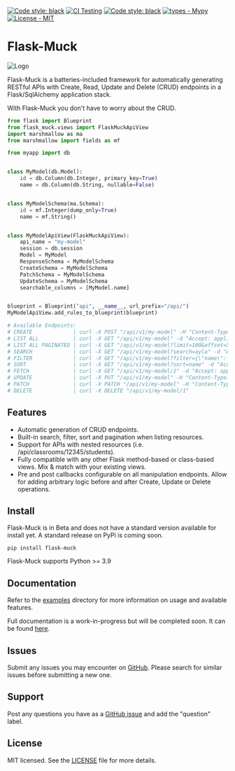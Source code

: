 [![Code style: black](https://img.shields.io/badge/code%20style-black-000000.svg)](https://github.com/psf/black)
[![CI Testing](https://github.com/dtiesling/flask-muck/actions/workflows/test.yml/badge.svg?branch=main)](https://github.com/dtiesling/flask-muck/actions/workflows/test.yml)
[![Code style: black](https://img.shields.io/badge/code%20style-black-000000.svg)](https://github.com/psf/black)
[![types - Mypy](https://img.shields.io/badge/types-Mypy-blue.svg)](https://github.com/python/mypy)
[![License - MIT](https://img.shields.io/badge/license-MIT-9400d3.svg)](https://spdx.org/licenses/)

# Flask-Muck

![Logo](https://dtiesling.github.io/flask-muck/img/logo.png)

Flask-Muck is a batteries-included framework for automatically generating RESTful APIs with Create, Read, 
Update and Delete (CRUD) endpoints in a Flask/SqlAlchemy application stack. 

With Flask-Muck you don't have to worry about the CRUD.

```python
from flask import Blueprint
from flask_muck.views import FlaskMuckApiView
import marshmallow as ma
from marshmallow import fields as mf

from myapp import db


class MyModel(db.Model):
    id = db.Column(db.Integer, primary_key=True)
    name = db.Column(db.String, nullable=False)


class MyModelSchema(ma.Schema):
    id = mf.Integer(dump_only=True)
    name = mf.String()


class MyModelApiView(FlaskMuckApiView):
    api_name = "my-model"
    session = db.session
    Model = MyModel
    ResponseSchema = MyModelSchema
    CreateSchema = MyModelSchema
    PatchSchema = MyModelSchema
    UpdateSchema = MyModelSchema
    searchable_columns = [MyModel.name]


blueprint = Blueprint("api", __name__, url_prefix="/api/")
MyModelApiView.add_rules_to_blueprint(blueprint)

# Available Endpoints:
# CREATE             | curl -X POST "/api/v1/my-model" -H "Content-Type: application/json" \-d "{\"name\": \"Ayla\"}"
# LIST ALL           | curl -X GET "/api/v1/my-model" -d "Accept: application/json"
# LIST ALL PAGINATED | curl -X GET "/api/v1/my-model?limit=100&offset=50" -d "Accept: application/json"
# SEARCH             | curl -X GET "/api/v1/my-model?search=ayla" -d "Accept: application/json"
# FILTER             | curl -X GET "/api/v1/my-model?filter={\"name\": \"Ayla\"}" -d "Accept: application/json"
# SORT               | curl -X GET "/api/v1/my-model?sort=name" -d "Accept: application/json"
# FETCH              | curl -X GET "/api/v1/my-model/1" -d "Accept: application/json"
# UPDATE             | curl -X PUT "/api/v1/my-model" -H "Content-Type: application/json" \-d "{\"name\": \"Ayla\"}"
# PATCH              | curl -X PATCH "/api/v1/my-model" -H "Content-Type: application/json" \-d "{\"name\": \"Ayla\"}"
# DELETE             | curl -X DELETE "/api/v1/my-model/1"
```

## Features
- Automatic generation of CRUD endpoints.
- Built-in search, filter, sort and pagination when listing resources.
- Support for APIs with nested resources (i.e. /api/classrooms/12345/students).
- Fully compatible with any other Flask method-based or class-based views. Mix & match with your existing views.
- Pre and post callbacks configurable on all manipulation endpoints. Allow for adding arbitrary logic before and after Create, Update or Delete operations.


## Install

Flask-Muck is in Beta and does not have a standard version available for install yet. A standard release on PyPi is coming soon.

`pip install flask-muck`

Flask-Muck supports Python >= 3.9

## Documentation

Refer to the [examples](./examples) directory for more information on usage and available features.

Full documentation is a work-in-progress but will be completed soon. It can be found [here](https://dtiesling.github.io/flask-muck/). 

## Issues

Submit any issues you may encounter on [GitHub](https://github.com/dtiesling/flask-muck/issues). Please search for 
similar issues before submitting a new one.

## Support
Post any questions you have as a [GitHub issue](https://github.com/dtiesling/flask-muck/issues) and add the "question" label.

## License

MIT licensed. See the [LICENSE](./LICENSE) file for more details.



